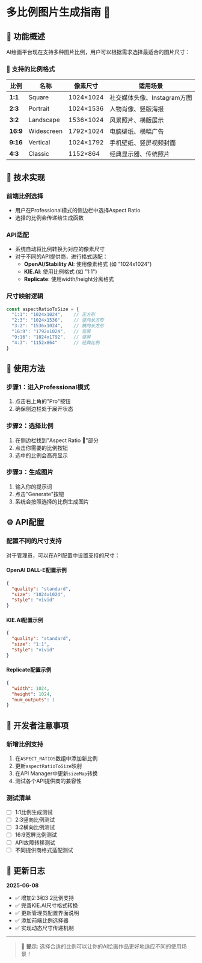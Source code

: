 # 多比例图片生成指南 📐

## 🎯 功能概述

AI绘画平台现在支持多种图片比例，用户可以根据需求选择最适合的图片尺寸：

### 📏 支持的比例格式

| 比例 | 名称 | 像素尺寸 | 适用场景 |
|-----|------|---------|----------|
| **1:1** | Square | 1024×1024 | 社交媒体头像、Instagram方图 |
| **2:3** | Portrait | 1024×1536 | 人物肖像、竖版海报 |
| **3:2** | Landscape | 1536×1024 | 风景照片、横版展示 |
| **16:9** | Widescreen | 1792×1024 | 电脑壁纸、横幅广告 |
| **9:16** | Vertical | 1024×1792 | 手机壁纸、竖屏视频封面 |
| **4:3** | Classic | 1152×864 | 经典显示器、传统照片 |

## 🔧 技术实现

### 前端比例选择
- 用户在Professional模式的侧边栏中选择Aspect Ratio
- 选择的比例会传递给生成函数

### API适配
- 系统自动将比例转换为对应的像素尺寸
- 对于不同的API提供商，进行格式适配：
  - **OpenAI/Stability AI**: 使用像素格式 (如 "1024x1024")
  - **KIE.AI**: 使用比例格式 (如 "1:1")
  - **Replicate**: 使用width/height分离格式

### 尺寸映射逻辑
```javascript
const aspectRatioToSize = {
  "1:1": "1024x1024",    // 正方形
  "2:3": "1024x1536",    // 竖向长方形  
  "3:2": "1536x1024",    // 横向长方形
  "16:9": "1792x1024",   // 宽屏
  "9:16": "1024x1792",   // 竖屏
  "4:3": "1152x864"      // 经典比例
}
```

## 🎨 使用方法

### 步骤1：进入Professional模式
1. 点击右上角的"Pro"按钮
2. 确保侧边栏处于展开状态

### 步骤2：选择比例
1. 在侧边栏找到"Aspect Ratio 📐"部分
2. 点击你需要的比例按钮
3. 选中的比例会高亮显示

### 步骤3：生成图片
1. 输入你的提示词
2. 点击"Generate"按钮
3. 系统会按照选择的比例生成图片

## ⚙️ API配置

### 配置不同的尺寸支持

对于管理员，可以在API配置中设置支持的尺寸：

#### OpenAI DALL-E配置示例
```json
{
  "quality": "standard", 
  "size": "1024x1024",
  "style": "vivid"
}
```

#### KIE.AI配置示例  
```json
{
  "quality": "standard",
  "size": "1:1", 
  "style": "vivid"
}
```

#### Replicate配置示例
```json
{
  "width": 1024,
  "height": 1024, 
  "num_outputs": 1
}
```

## 🚀 开发者注意事项

### 新增比例支持
1. 在`ASPECT_RATIOS`数组中添加新比例
2. 更新`aspectRatioToSize`映射
3. 在API Manager中更新`sizeMap`转换
4. 测试各个API提供商的兼容性

### 测试清单
- [ ] 1:1比例生成测试
- [ ] 2:3竖向比例测试  
- [ ] 3:2横向比例测试
- [ ] 16:9宽屏比例测试
- [ ] API故障转移测试
- [ ] 不同提供商格式适配测试

## 📝 更新日志

**2025-06-08**
- ✅ 增加2:3和3:2比例支持
- ✅ 完善KIE.AI尺寸格式转换
- ✅ 更新管理员配置界面说明
- ✅ 添加前端比例选择器
- ✅ 实现动态尺寸传递机制

---

> 🎨 **提示**: 选择合适的比例可以让你的AI绘画作品更好地适应不同的使用场景！ 